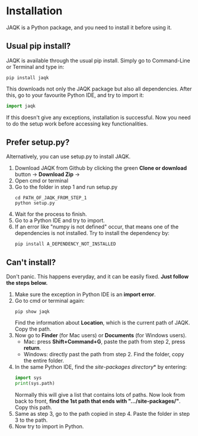 # Installation

JAQK is a Python package, and you need to install it before using it.

## Usual pip install?

JAQK is available through the usual pip install. Simply go to Command-Line or Terminal and type in:
```
pip install jaqk
```
This downloads not only the JAQK package but also all dependencies. After this, go to your favourite Python IDE, and try to import it:
```python
import jaqk
```
If this doesn't give any exceptions, installation is successful. Now you need to do the setup work before accessing key functionalities.

## Prefer setup.py?

Alternatively, you can use setup.py to install JAQK. 
1. Download JAQK from Github by clicking the green **Clone or download** button -> **Download Zip** -> 
2. Open cmd or terminal
3. Go to the folder in step 1 and run setup.py
	```
	cd PATH_OF_JAQK_FROM_STEP_1
	python setup.py
	```
4. Wait for the process to finish.
5. Go to a Python IDE and try to import.
6. If an error like "numpy is not defined" occur, that means one of the dependencies is not installed. Try to install the dependency by:
	```
	pip install A_DEPENDENCY_NOT_INSTALLED
	```

## Can't install?

Don't panic. This happens everyday, and it can be easily fixed. **Just follow the steps below.**
1. Make sure the exception in Python IDE is an **import error**.
2. Go to cmd or terminal again:
	```
	pip show jaqk
	```
	Find the information about **Location**, which is the current path of JAQK. Copy the path.
3. Now go to **Finder** (for Mac users) or **Documents** (for Windows users). 
	- Mac: press **Shift+Command+G**, paste the path from step 2, press **return**.
	- Windows: directly past the path from step 2.
	Find the folder, copy the entire folder.
4. In the same Python IDE, find the *site-packages directory** by entering:
	```python
	import sys
	print(sys.path)
	```
	Normally this will give a list that contains lots of paths. Now look from back to front, **find the 1st path that ends with ".../site-packages/"**. Copy this path.
5. Same as step 3, go to the path copied in step 4. Paste the folder in step 3 to the path.
6. Now try to import in Python.
